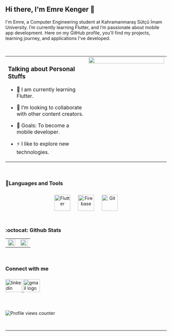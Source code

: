 ## Hi there, I'm Emre Kenger 👋  
  

I'm Emre, a Computer Engineering student at Kahramanmaraş Sütçü İmam University. I’m currently learning Flutter, and I’m passionate about mobile app development. Here on my GitHub profile, you'll find my projects, learning journey, and applications I've developed.  
  

<br/>  

<table><tr><td valign="top" width="50%">

### Talking about Personal Stuffs  
  

- 🌱 I am currently learning Flutter.  
  

- 👯 I’m looking to collaborate with other content creators.  
  

- 🥅 Goals: To become a mobile developer.  
  

- ⚡ I like to explore new technologies.  


</td><td valign="top" width="50%">

<div align="right">
<img src="https://user-images.githubusercontent.com/74038190/212749447-bfb7e725-6987-49d9-ae85-2015e3e7cc41.gif" align="right" style="width: 100%" />
</div>  


</td></tr></table>  

<br/>  


<h3 align="left">🧰Languages and Tools</h3> 
<div align="center">  
<a href="https://flutter.dev/" target="_blank"><img style="margin: 10px" src="https://profilinator.rishav.dev/skills-assets/flutterio-icon.svg" alt="Flutter" height="50" /></a>  
<a href="https://firebase.google.com/" target="_blank"><img style="margin: 10px" src="https://profilinator.rishav.dev/skills-assets/firebase.png" alt="Firebase" height="50" /></a>  
<a href="https://git-scm.com/" target="_blank"><img style="margin: 10px" src="https://profilinator.rishav.dev/skills-assets/git-scm-icon.svg" alt="Git" height="50" /></a>  
</div>  

<br/>  


<h3 align="left">:octocat: Github Stats</h3> 
<table><tr><td valign="top" width="50%">

<img src="https://github-readme-stats.vercel.app/api?username=ekenger&show_icons=true&count_private=true&hide_border=true" align="left" style="width: 100%" />

</td><td valign="top" width="50%">

<div align="right"><img src="https://github-readme-stats.vercel.app/api/top-langs/?username=ekenger&hide_border=true&layout=compact" align="right" style="width: 100%" /></div>

</td></tr></table>  

<br/>  


<h3 align="left">Connect with me</h3>

###

<div align="left">
  <a href="https://www.linkedin.com/in/emrekenger" target="_blank">
    <img src="https://raw.githubusercontent.com/maurodesouza/profile-readme-generator/master/src/assets/icons/social/linkedin/default.svg" width="52" height="40" alt="linkedin logo" />
  </a>
  <a href="mailto:emrekngr@icloud.com" target="_blank">
    <img src="https://raw.githubusercontent.com/maurodesouza/profile-readme-generator/master/src/assets/icons/social/gmail/default.svg" width="52" height="40" alt="gmail logo" />
  </a>
</div>

###  

<br/>  

![Profile views counter](https://komarev.com/ghpvc/?username=ekenger&&style=flat-square)  

<br />

----
